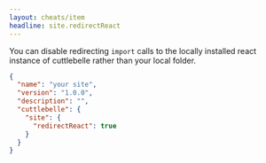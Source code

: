 ```yaml
---
layout: cheats/item
headline: site.redirectReact
---
```


You can disable redirecting `import` calls to the locally installed react instance of cuttlebelle rather than your local folder.

```json
{
  "name": "your site",
  "version": "1.0.0",
  "description": "",
  "cuttlebelle": {
    "site": {
      "redirectReact": true
    }
  }
}
```
